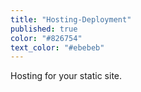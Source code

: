 ```yaml
---
title: "Hosting-Deployment"
published: true
color: "#826754"
text_color: "#ebebeb"
---
```

Hosting for your static site.
